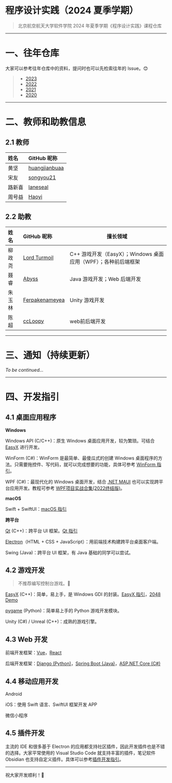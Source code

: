 # 程序设计实践（2024 夏季学期）

> 北京航空航天大学软件学院 2024 年夏季学期《程序设计实践》课程仓库

---

# 一、往年仓库

大家可以参考往年仓库中的资料，提问时也可以先检索往年的 Issue。😊

> - [2023](https://github.com/BUAA-Soft-2023-Summer/Soft-Summer-2023)
> - [2022](https://github.com/buaa-soft-summer/soft-summer-2022)
> - [2021](https://github.com/soft-summer-2021/summer2021)
> - [2020](https://github.com/buaa21/summer2020)

---

# 二、教师和助教信息

## 2.1 教师

| 姓名   | GitHub 昵称                                                  |
| :----- | :----------------------------------------------------------- |
| 黄坚   | [huangjianbuaa](https://github.com/orgs/BUAA-Soft-2023-Summer/people/huangjianbuaa) |
| 宋友   | [songyou21](https://github.com/songyou21)                    |
| 路新喜 | [laneseal](https://github.com/laneseal)                      |
| 周号益 | [Haoyi](https://github.com/orgs/BUAA-Soft-2023-Summer/people/zhouhaoyi) |

## 2.2 助教

| 姓名   | GitHub 昵称                                     | 擅长领域                                                     |
| :----- | :---------------------------------------------- | ------------------------------------------------------------ |
| 柳政尧 | [Lord Turmoil](https://github.com/Lord-Turmoil) | C++ 游戏开发（EasyX）；Windows 桌面应用（WPF）；各种前后端框架 |
| 聂睿   | [Abyss](https://github.com/Abyss7893)           | Java 游戏开发；Web 后端开发                                  |
| 朱玉林 | [Ferpakenameyea](https://github.com/Ferpakenameyea) | Unity 游戏开发                                             |
| 陈超 | [ccLoopy](https://github.com/cc1121) | web前后端开发                                             |

---

# 三、通知（持续更新）

*To be continued...*

---

# 四、开发指引

## 4.1 桌面应用程序

**Windows**

Windows API (C/C++)：原生 Windows 桌面应用开发，较为繁琐。可结合 [EasyX](https://easyx.cn/) 进行开发。

WinForm (C#)：WinForm 是最简单、最傻瓜式的创建 Windows 桌面程序的方法。只需要拖控件、写代码，就可以完成想要的功能，具体可参考 [WinForm 指引](https://github.com/buaa-soft-summer/soft-summer-2022/blob/main/starter-winform.md)。

WPF (C#)：最现代化的 Windows 桌面开发，结合 [.NET MAUI](https://dotnet.microsoft.com/en-us/apps/maui) 也可以实现跨平台应用开发。教程可参考 [WPF项目实战合集(2022终结版)](https://www.bilibili.com/video/BV1nY411a7T8)。

**macOS**

Swift + SwiftUI：[macOS 指引](https://github.com/buaa-soft-summer/soft-summer-2022/blob/main/starter-macos.md)

**跨平台**

[Qt](https://www.qt.io/) (C++)：跨平台 UI 框架。[Qt 指引](https://github.com/buaa-soft-summer/soft-summer-2022/blob/main/starter-qt.md)

[Electron](https://www.electronjs.org/)（HTML + CSS + JavaScript）：用前端技术构建跨平台桌面客户端。

Swing (Java)：跨平台 UI 框架，有 Java 基础的同学可以尝试。

## 4.2 游戏开发

> 不推荐编写控制台游戏。🥺

[EasyX](https://easyx.cn/) (C++)：简单，易上手，是 Windows GDI 的封装。[EasyX 指引](https://github.com/BUAA-Soft-2024-Summer/Soft-Summer-2024/tree/main/C%2B%2B%20EasyX)，[2048 Demo](https://github.com/BUAA-Soft-2024-Summer/2048)

[pygame](https://www.pygame.org/) (Python)：简单易上手的 Python 游戏开发模块。

Unity (C#) / Unreal (C++)：成熟的游戏引擎。

## 4.3 Web 开发

前端开发框架：[Vue](https://vuejs.org/)，[React](https://react.dev/)

后端开发框架：[Django (Python)](https://www.djangoproject.com/)，[Spring Boot (Java)](https://spring.io/)，[ASP.NET Core (C#)](https://dotnet.microsoft.com/en-us/apps/aspnet)

## 4.4 移动应用开发

Android

iOS：使用 Swift 语言、SwiftUI 框架开发 APP

微信小程序

## 4.5 插件开发

主流的 IDE 和很多基于 Electron 的应用都支持社区插件，因此开发插件也是不错的选择。大家平常使用的 Visual Studio Code 就支持丰富的插件，笔记软件 Obsidian 也支持自定义插件。具体可以参考[插件开发指引](https://github.com/BUAA-Soft-2024-Summer/Soft-Summer-2024/tree/main/Extension)。

---

祝大家开发顺利！🎉
